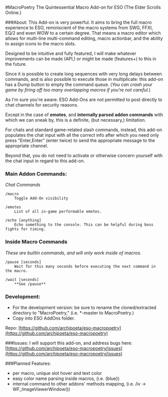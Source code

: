 #MacroPoetry
The Quintessential Macro Add-on for ESO (The Elder Scrolls Online.)

###About:
This Add-on is very powerful.
It aims to bring the full macro experience to ESO, reminiscient of the macro systems from SWG, FFXI, EQ/2 and even WOW to a certain degree.
That means a macro editor which allows for multi-line multi-command editing, macro actionbar, and the ability to assign icons to the macro slots.

Designed to be intuitive and fully featured, I will make whatever improvements can be made (API,) or might be made (features+) to this in the future.

Since it is possible to create long sequences with very long delays between commands, and is also possible to execute those in multiplicate:
this add-on has a Dump button to empty the command queue.
(*You can crash your game by firing off too many overlapping macros if you're not careful.*)

As I'm sure you're aware: ESO Add-Ons are not permitted to post directly to chat channels for security reasons.

Except in the case of **emotes**, and **internally parsed addon commands** with which we can sneak by, this is a definite, (but necessary,) limitation.

For chats and standard game-related slash commands, instead, this add-on populates the chat input with all the correct info after which you need only
press "Enter,Enter" (enter twice) to send the appropriate message to the appropriate channel.

Beyond that, you do not need to activate or otherwise concern yourself with the chat input in regard to this add-on.

### Main Addon Commands:
*Chat Commands*

    /macro
        Toggle Add-On visibility

    /emotes
        List of all in-game performable emotes.

    /echo [anything]
        Echo something to the console. This can be helpful during boss fights for timing.

### Inside Macro Commands
*These are builtin commands, and will only work inside of macros.*

    /pause [seconds]
        Wait for this many seconds before executing the next command in the macro.

    /wait [seconds]
        **See /pause**

### Development:
- For the development version: be sure to rename the cloned/extracted directory to "MacroPoetry," (i.e. *-master to MacroPoetry.)
- Copy into ESO AddOns folder.

Repo: [https://github.com/archipoeta/eso-macropoetry](https://github.com/archipoeta/eso-macropoetry)

###Issues:
I will support this add-on, and address bugs here:
[https://github.com/archipoeta/eso-macropoetry/issues](https://github.com/archipoeta/eso-macropoetry/issues)

###Planned Features:
* per macro, unique slot hover and text color
* easy color name parsing inside macros, (i.e. {blue})
* internal command to other addons' methods mapping, (i.e. /iv -> WF_ImageViewerWindow())